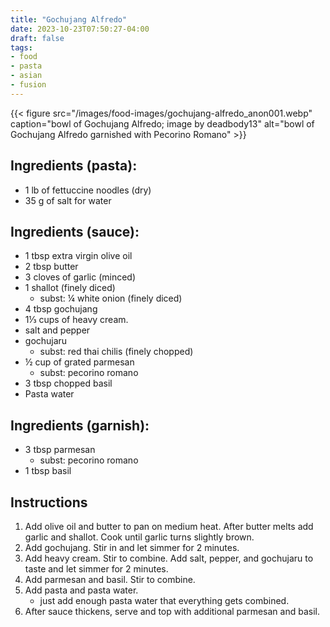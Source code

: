 ```yaml
---
title: "Gochujang Alfredo"
date: 2023-10-23T07:50:27-04:00
draft: false
tags:
- food
- pasta
- asian
- fusion
---
```


{{< figure src="/images/food-images/gochujang-alfredo_anon001.webp" caption="bowl of Gochujang Alfredo; image by deadbody13" alt="bowl of Gochujang Alfredo garnished with Pecorino Romano" >}}

## Ingredients (pasta):
- 1 lb of fettuccine noodles (dry)
- 35 g of salt for water

## Ingredients (sauce):
- 1 tbsp extra virgin olive oil
- 2 tbsp butter
- 3 cloves of garlic (minced)
- 1 shallot (finely diced)
    - subst: &frac14; white onion (finely diced)
- 4 tbsp gochujang
- 1&frac13; cups of heavy cream.
- salt and pepper
- gochujaru
    - subst: red thai chilis (finely chopped)
- &frac12; cup of grated parmesan
    - subst: pecorino romano
- 3 tbsp chopped basil
- Pasta water

## Ingredients (garnish):
- 3 tbsp parmesan
    - subst: pecorino romano
- 1 tbsp basil

## Instructions
1. Add olive oil and butter to pan on medium heat. After butter melts add garlic and shallot. Cook until garlic turns slightly brown.
1. Add gochujang. Stir in and let simmer for 2 minutes.
1. Add heavy cream. Stir to combine. Add salt, pepper, and gochujaru to taste and let simmer for 2 minutes.
1. Add parmesan and basil. Stir to combine.
1. Add pasta and pasta water.
    - just add enough pasta water that everything gets combined.
1. After sauce thickens, serve and top with additional parmesan and basil.
